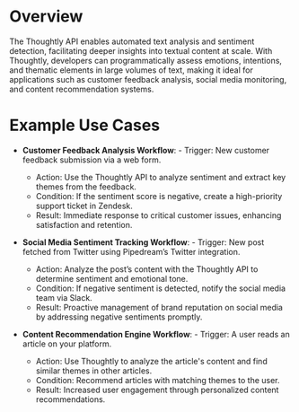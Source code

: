 # Overview

The Thoughtly API enables automated text analysis and sentiment detection, facilitating deeper insights into textual content at scale. With Thoughtly, developers can programmatically assess emotions, intentions, and thematic elements in large volumes of text, making it ideal for applications such as customer feedback analysis, social media monitoring, and content recommendation systems.

# Example Use Cases

- **Customer Feedback Analysis Workflow**: - Trigger: New customer feedback submission via a web form.
  - Action: Use the Thoughtly API to analyze sentiment and extract key themes from the feedback.
  - Condition: If the sentiment score is negative, create a high-priority support ticket in Zendesk.
  - Result: Immediate response to critical customer issues, enhancing satisfaction and retention.

- **Social Media Sentiment Tracking Workflow**: - Trigger: New post fetched from Twitter using Pipedream’s Twitter integration.
  - Action: Analyze the post’s content with the Thoughtly API to determine sentiment and emotional tone.
  - Condition: If negative sentiment is detected, notify the social media team via Slack.
  - Result: Proactive management of brand reputation on social media by addressing negative sentiments promptly.

- **Content Recommendation Engine Workflow**: - Trigger: A user reads an article on your platform.
  - Action: Use Thoughtly to analyze the article's content and find similar themes in other articles.
  - Condition: Recommend articles with matching themes to the user.
  - Result: Increased user engagement through personalized content recommendations.
